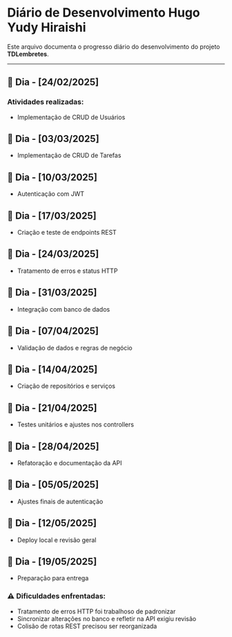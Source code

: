 # Diário de Desenvolvimento **Hugo Yudy Hiraishi**

Este arquivo documenta o progresso diário do desenvolvimento do projeto **TDLembretes**. 

---
## 📅 Dia - [24/02/2025]  
### Atividades realizadas:
- Implementação de CRUD de Usuários

## 📅 Dia - [03/03/2025]  
- Implementação de CRUD de Tarefas

## 📅 Dia - [10/03/2025]  
- Autenticação com JWT

## 📅 Dia - [17/03/2025]  
- Criação e teste de endpoints REST

## 📅 Dia - [24/03/2025]  
- Tratamento de erros e status HTTP

## 📅 Dia - [31/03/2025]  
- Integração com banco de dados

## 📅 Dia - [07/04/2025]  
- Validação de dados e regras de negócio

## 📅 Dia - [14/04/2025]  
- Criação de repositórios e serviços

## 📅 Dia - [21/04/2025]  
- Testes unitários e ajustes nos controllers

## 📅 Dia - [28/04/2025]  
- Refatoração e documentação da API

## 📅 Dia - [05/05/2025]  
- Ajustes finais de autenticação

## 📅 Dia - [12/05/2025]  
- Deploy local e revisão geral

## 📅 Dia - [19/05/2025]  
- Preparação para entrega

### ⚠️ Dificuldades enfrentadas:
- Tratamento de erros HTTP foi trabalhoso de padronizar  
- Sincronizar alterações no banco e refletir na API exigiu revisão  
- Colisão de rotas REST precisou ser reorganizada